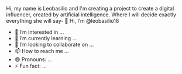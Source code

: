 Hi, my name is Leobasilio and I'm creating a project to create a digital influencer, created by artificial intelligence. Where I will decide exactly everything she will say- 👋 Hi, I’m @leobasilio18
- 👀 I’m interested in ...
- 🌱 I’m currently learning ...
- 💞️ I’m looking to collaborate on ...
- 📫 How to reach me ...
- 😄 Pronouns: ...
- ⚡ Fun fact: ...

<!---
leobasilio18/leobasilio18 is a ✨ special ✨ repository because its `README.md` (this file) appears on your GitHub profile.
You can click the Preview link to take a look at your changes.
--->
